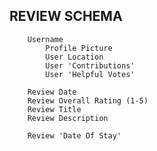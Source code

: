 ## REVIEW SCHEMA

        Username
            Profile Picture
            User Location
            User 'Contributions'
            User 'Helpful Votes'

        Review Date
        Review Overall Rating (1-5)
        Review Title
        Review Description

        Review 'Date Of Stay'